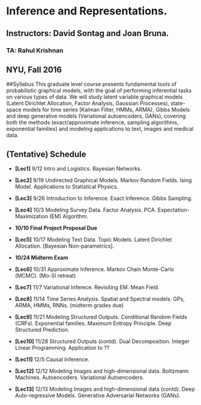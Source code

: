 # Inference and Representations. 
## Instructors: David Sontag and Joan Bruna. 
### TA: Rahul Krishnan
## NYU, Fall 2016

##Syllabus
This graduate level course presents fundamental tools of probabilistic graphical models, with the goal of performing inferential tasks on various types of data. We will study latent variable graphical models (Latent Dirichlet Allocation, Factor Analysis, Gaussian Processes), state-space models for time series (Kalman Filter, HMMs, ARMA), Gibbs Models and deep generative models (Variational autoencoders, GANs), covering both the methods (exact/approximate inference, sampling algorithms, exponential families) and modeling applications to text, images and medical data.

## (Tentative) Schedule

- **[Lec1]** 9/12 Intro and Logistics. Bayesian Networks. 

- **[Lec2]** 9/19 Undirected Graphical Models. Markov Random Fields. Ising Model. Applications to Statistical Physics.

- **[Lec3]** 9/26 Introduction to Inference. Exact Inference. Gibbs Sampling. 

- **[Lec4]** 10/3 Modeling Survey Data. Factor Analysis. PCA. Expectation-Maximization (EM) Algorithm. 

- **10/10 Final Project Proposal Due**

- **[Lec5]** 10/17 Modeling Text Data. Topic Models. Latent Dirichlet Allocation. [Bayesian Non-parametrics]. 

- **10/24 Midterm Exam**

- **[Lec6]** 10/31 Approximate Inference. Markov Chain Monte-Carlo (MCMC). (Mo-Sl retreat) 

- **[Lec7]** 11/7 Variational Inferece. Revisiting EM. Mean Field. 

- **[Lec8]** 11/14 Time Series Analysis. Spatial and Spectral models. GPs, ARMA, HMMs, RNNs.  (midterm grades due)

- **[Lec9]** 11/21 Modeling Structured Outputs. Conditional Random Fields (CRFs). Exponential families. Maximum Entropy Principle. Deep Structured Prediction.

- **[Lec10]** 11/28 Structured Outputs (contd). Dual Decomposition. Integer Linear Programming. Application to ??

- **[Lec11]** 12/5 Causal Inference. 

- **[Lec12]** 12/12 Modeling Images and high-dimensional data. Boltzmann Machines. Autoencoders. Variational Autoencoders. 

- **[Lec13]** 12/13 Modeling Images and high-dimensional data (contd). Deep Auto-regressive Models. Generative Adversarial Networks (GANs).







